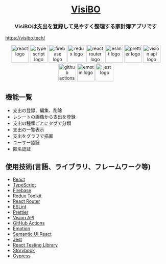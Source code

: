 <h1 align="center"><a href="https://visibo.tech/">VisiBO</a></h1>
<h3 align="center">VisiBOは支出を登録して見やすく整理する家計簿アプリです</h3>
<div align="cnter">
  <a href="https://visibo.tech/">https://visibo.tech/</a>
</div>

<div align="center">

<a href="https://ja.reactjs.org/"><img alt="react logo" src="https://user-images.githubusercontent.com/51138160/88663361-74f63680-d116-11ea-8451-291ff089eafe.png" width="55px;" /></a>
<a href="https://www.typescriptlang.org/"><img alt="typescript logo" src="https://user-images.githubusercontent.com/51138160/88664111-84c24a80-d117-11ea-98fc-f5b0b41b18be.png" width="55px;"></a>
<a href="https://firebase.google.com/"><img alt="firebase logo" src="https://user-images.githubusercontent.com/51138160/88664206-b0453500-d117-11ea-8c07-106a05b5726b.png" width="55px;"></a>
<a href="https://redux-toolkit.js.org/"><img alt="redux logo" src="https://user-images.githubusercontent.com/51138160/88664546-2d70aa00-d118-11ea-9a33-9abf85e316d6.png" height="55px;" /></a>
<a href="https://reactrouter.com/"><img alt="react router logo" src="https://user-images.githubusercontent.com/51138160/88672056-f901eb80-d121-11ea-8582-371910a557ac.png" height="55px;" /></a>
<a href="https://eslint.org/"><img alt="eslint logo" src="https://user-images.githubusercontent.com/51138160/88664693-690b7400-d118-11ea-9b9a-84c5f884ee74.png" height="55px;" /></a>
<a href="https://prettier.io/"><img alt="prettier logo" src="https://user-images.githubusercontent.com/51138160/88665052-fa7ae600-d118-11ea-8c5b-0946dd342173.png" height="55px"></a>
<a href="https://cloud.google.com/vision?hl=ja"><img alt="vision api logo" src="https://user-images.githubusercontent.com/51138160/88664760-84767f00-d118-11ea-9338-96cc54bec5cf.png" height="55px;" /></a>
<a href="https://github.co.jp/features/actions"><img alt="github actions logo" src="https://user-images.githubusercontent.com/51138160/88669470-e4702400-d11e-11ea-86ed-dc021cff0208.png" height="55px;" /></a>
<a href="https://emotion.sh/docs/introduction"><img alt="emotin logo" src="https://user-images.githubusercontent.com/51138160/88665476-a45a7280-d119-11ea-9fe2-608e44984ea5.png" height="55px;"></a>
<a href="https://jestjs.io/"><img alt="jest logo" src="https://user-images.githubusercontent.com/51138160/88665570-c8b64f00-d119-11ea-8d15-9920793ca4f5.png" height="55px;"></a>

</div>

## 機能一覧

- 支出の登録、編集、削除
- レシートの画像から支出を登録
- 支出の種類ごとにタグで分類
- 支出の一覧表示
- 支出をグラフで描画
- ユーザー認証
- 匿名認証

## 使用技術(言語、ライブラリ、フレームワーク等)

- [React](https://ja.reactjs.org/)
- [TypeScript](https://www.typescriptlang.org/)
- [Firebase](https://firebase.google.com/)
- [Redux Toolkit](https://redux-toolkit.js.org/)
- [React Router](https://reactrouter.com/)
- [ESLint](https://eslint.org/)
- [Prettier](https://prettier.io/)
- [Vision API](https://cloud.google.com/vision?hl=ja)
- [GitHub Actions](https://github.co.jp/features/actions)
- [Emotion](https://emotion.sh/docs/introduction)
- [Semantic UI React](https://react.semantic-ui.com/)
- [Jest](https://jestjs.io/)
- [React Testing Library](https://testing-library.com/docs/react-testing-library/intro)
- [Storybook](https://storybook.js.org/)
- [Cypress](https://www.cypress.io/)
